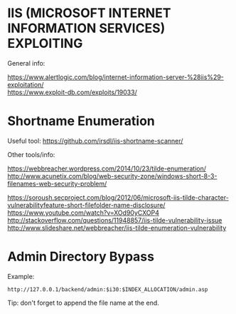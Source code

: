 # IIS (MICROSOFT INTERNET INFORMATION SERVICES) EXPLOITING

General info:

https://www.alertlogic.com/blog/internet-information-server-%28iis%29-exploitation/  
https://www.exploit-db.com/exploits/19033/

Shortname Enumeration
=====================

Useful tool: https://github.com/irsdl/iis-shortname-scanner/  

Other tools/info:

https://webbreacher.wordpress.com/2014/10/23/tilde-enumeration/
http://www.acunetix.com/blog/web-security-zone/windows-short-8-3-filenames-web-security-problem/

https://soroush.secproject.com/blog/2012/06/microsoft-iis-tilde-character-vulnerabilityfeature-short-filefolder-name-disclosure/
https://www.youtube.com/watch?v=XOd90yCXOP4
http://stackoverflow.com/questions/11948857/iis-tilde-vulnerability-issue
http://www.slideshare.net/webbreacher/iis-tilde-enumeration-vulnerability

Admin Directory Bypass
======================

Example:  
```
http://127.0.0.1/backend/admin:$i30:$INDEX_ALLOCATION/admin.asp
```

Tip: don't forget to append the file name at the end.
